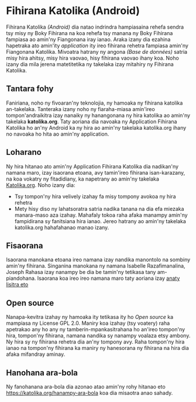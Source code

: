 Fihirana Katolika (Android)
=================

Fihirana Katolika *(Android)* dia natao indrindra hampiasaina rehefa sendra tsy misy ny Boky Fihirana na koa rehefa tsy manana ny Boky Fihirana fampiasa ao amin'ny Fiangonana iray ianao. Araka izany dia ezahina hapetraka ato amin'ity *application* ity ireo fihirana rehetra fampiasa amin'ny Fiangonana Katolika. Mivoatra hatrany ny angona *(Base de données)* satria misy hira ahitsy, misy hira vaovao, hisy fihirana vaovao ihany koa. Noho izany dia mila jerena matetitetika ny takelaka izay mitahiry ny Fihirana Katolika.

## Tantara fohy
Faniriana, noho ny fivoaran'ny teknolojia, ny hamoaka ny fihirana katolika an-takelaka. Tanteraka izany noho ny fiaraha-miasa amin'ireo tompon'andraikitra izay nanaiky ny hanangonana ny hira katolika ao amin'ny takelaka **katolika.org**. Taty aoriana dia navoaka ny Application Fihirana Katolika ho an'ny Android ka ny hira ao amin'ny takelaka katolika.org ihany no navoaka ho hita ao amin'ny application.

## Loharano
Ny hira hitanao ato amin'ny Application Fihirana Katolika dia nadikan'ny namana maro, izay isaorana etoana, avy tamin'ireo fihirana isan-karazany, na koa vokatry ny fitadidiany, ka napetrany ao amin'ny takelaka [Katolika.org](https://katolika.org/fihirana). Noho izany dia:
- Tsy tompon'ny hira velively izahay fa misy tompony avokoa ny hira rehetra
- Mety hisy diso ny lahatsoratra satria nadika tanana na dia efa miezaka manara-maso aza izahay.
Mahafaly tokoa raha afaka manampy amin'ny fampidirana sy fanitsiana hira ianao. Jereo hatrany ao amin'ny takelaka katolika.org hahafahanao manao izany.

## Fisaorana
Isaorana manokana etoana ireo namana izay nandika manontolo na sombiny amin'ny fihirana. Singanina manokana ny namana Isabelle Razafimanalina, Joseph Rahasa izay nanampy be dia be tamin'ny tetikasa tany am-piandohana. Isaorana koa ireo ireo namana maro taty aoriana izay [anaty lisitra eto](https://katolika.org/fihirana/user)

## Open source
Nanapa-kevitra izahay ny hamoaka ity tetikasa ity ho *Open source* ka mampiasa ny License GPL 2.0. Maniry koa izahay (tsy voatery) raha apetrakao any ho any ny tamberin-mpankasitrahana ho an'ireo tompon'ny hira, tompon'ny fihirana, namana nandika sy nanampy voalaza etsy ambony.
Ny hira sy ny fihirana rehetra dia an'ny tompony avy. Raha tompon'ny hira ianao na tompon'ny fihirana ka maniry ny hanesorana ny fihirana na hira dia afaka mifandray aminay.

## Hanohana ara-bola
Ny fanohanana ara-bola dia azonao atao amin'ny rohy hitanao eto https://katolika.org/hanampy-ara-bola koa dia misaotra anao sahady.






